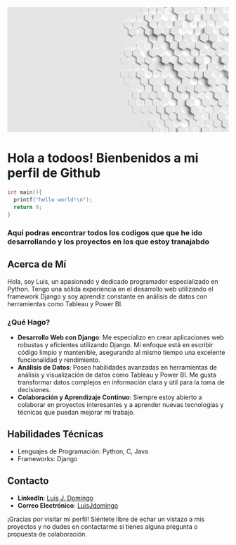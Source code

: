 ![imagen_de_cabecera](https://github.com/LuisJDomingo/LuisJDomingo/blob/main/grid-3227320_1280.jpg)

# Hola a todoos! Bienbenidos a mi perfil de Github
````c
int main(){
  printf("hello world!\n");
  return 0;
}
````
### Aquí podras encontrar todos los codigos que que he ido desarrollando y los proyectos en los que estoy tranajabdo

## Acerca de Mí

Hola, soy Luis, un apasionado y dedicado programador especializado en Python. Tengo una sólida experiencia en el desarrollo web utilizando el framework Django y soy aprendiz constante en análisis de datos con herramientas como Tableau y Power BI.

### ¿Qué Hago?

- **Desarrollo Web con Django**: Me especializo en crear aplicaciones web robustas y eficientes utilizando Django. Mi enfoque está en escribir código limpio y mantenible, asegurando al mismo tiempo una excelente funcionalidad y rendimiento.
- **Análisis de Datos**: Poseo habilidades avanzadas en herramientas de análisis y visualización de datos como Tableau y Power BI. Me gusta transformar datos complejos en información clara y útil para la toma de decisiones.
- **Colaboración y Aprendizaje Continuo**: Siempre estoy abierto a colaborar en proyectos interesantes y a aprender nuevas tecnologías y técnicas que puedan mejorar mi trabajo.

## Habilidades Técnicas

- Lenguajes de Programación: Python, C, Java
- Frameworks: Django

## Contacto

- **LinkedIn**: [Luis J. Domingo](https://www.linkedin.com/in/luis-domingo-1a9a75217/)
- **Correo Electrónico**: [LuisJdomingo](mailto:luisdomingogarca79@gmail.com)

¡Gracias por visitar mi perfil! Siéntete libre de echar un vistazo a mis proyectos y no dudes en contactarme si tienes alguna pregunta o propuesta de colaboración.



